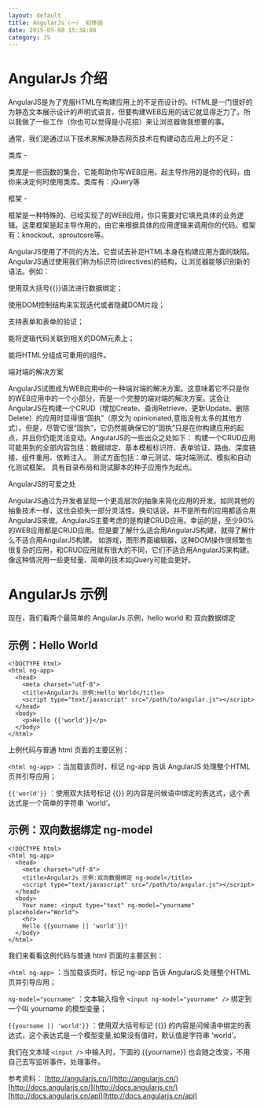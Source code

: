 ```yaml
---
layout: default
title: AngularJs（一） 初体验
date: 2015-05-08 15:38:00
category: JS
---
```


# AngularJs 介绍

AngularJS是为了克服HTML在构建应用上的不足而设计的。HTML是一门很好的为静态文本展示设计的声明式语言，但要构建WEB应用的话它就显得乏力了。所以我做了一些工作（你也可以觉得是小花招）来让浏览器做我想要的事。

通常，我们是通过以下技术来解决静态网页技术在构建动态应用上的不足：

类库 -

  类库是一些函数的集合，它能帮助你写WEB应用。起主导作用的是你的代码，由你来决定何时使用类库。类库有：jQuery等

框架 -

  框架是一种特殊的、已经实现了的WEB应用，你只需要对它填充具体的业务逻辑。这里框架是起主导作用的，由它来根据具体的应用逻辑来调用你的代码。框架有：knockout、sproutcore等。

AngularJS使用了不同的方法，它尝试去补足HTML本身在构建应用方面的缺陷。AngularJS通过使用我们称为标识符(directives)的结构，让浏览器能够识别新的语法。例如：

  使用双大括号{{}}语法进行数据绑定；

  使用DOM控制结构来实现迭代或者隐藏DOM片段；

  支持表单和表单的验证；

  能将逻辑代码关联到相关的DOM元素上；

  能将HTML分组成可重用的组件。

端对端的解决方案

  AngularJS试图成为WEB应用中的一种端对端的解决方案。这意味着它不只是你的WEB应用中的一个小部分，而是一个完整的端对端的解决方案。这会让AngularJS在构建一个CRUD（增加Create、查询Retrieve、更新Update、删除Delete）的应用时显得很“固执”（原文为 opinionated,意指没有太多的其他方式）。但是，尽管它很“固执”，它仍然能确保它的“固执”只是在你构建应用的起点，并且你仍能灵活变动。AngularJS的一些出众之处如下：
  构建一个CRUD应用可能用到的全部内容包括：数据绑定、基本模板标识符、表单验证、路由、深度链接、组件重用、依赖注入。
  测试方面包括：单元测试、端对端测试、模拟和自动化测试框架。
  具有目录布局和测试脚本的种子应用作为起点。

AngularJS的可爱之处

  AngularJS通过为开发者呈现一个更高层次的抽象来简化应用的开发。如同其他的抽象技术一样，这也会损失一部分灵活性。换句话说，并不是所有的应用都适合用AngularJS来做。AngularJS主要考虑的是构建CRUD应用。幸运的是，至少90%的WEB应用都是CRUD应用。但是要了解什么适合用AngularJS构建，就得了解什么不适合用AngularJS构建。
  如游戏，图形界面编辑器，这种DOM操作很频繁也很复杂的应用，和CRUD应用就有很大的不同，它们不适合用AngularJS来构建。像这种情况用一些更轻量、简单的技术如jQuery可能会更好。

# AngularJs 示例

现在，我们看两个最简单的 AngularJs 示例，hello world 和 双向数据绑定

## 示例：Hello World

```
<!DOCTYPE html>
<html ng-app>
  <head>
    <meta charset="utf-8">
    <title>AngularJs 示例:Hello World</title>
    <script type="text/javascript" src="/path/to/angular.js"></script>
  </head>
  <body>
    <p>Hello {{'world'}}</p>
  </body>
</html>
```

上例代码与普通 html 页面的主要区别：

`<html ng-app>` ：当加载该页时，标记 ng-app 告诉 AngularJS 处理整个HTML页并引导应用；

```{{'world'}}``` ：使用双大括号标记 {{}} 的内容是问候语中绑定的表达式，这个表达式是一个简单的字符串 ‘world’。

## 示例：双向数据绑定 ng-model

```
<!DOCTYPE html>
<html ng-app>
  <head>
    <meta charset="utf-8">
    <title>AngularJs 示例:双向数据绑定 ng-model</title>
    <script type="text/javascript" src="/path/to/angular.js"></script>
  </head>
  <body>
    Your name: <input type="text" ng-model="yourname" placeholder="World">
    <hr>
    Hello {{yourname || 'world'}}!
  </body>
</html>
```

我们来看看这例代码与普通 html 页面的主要区别：

`<html ng-app>` ：当加载该页时，标记 ng-app 告诉 AngularJS 处理整个HTML页并引导应用；

`ng-model="yourname"` ：文本输入指令 `<input ng-model="yourname" />` 绑定到一个叫 yourname 的模型变量；

`{{yourname || 'world'}}` ：使用双大括号标记 {{}} 的内容是问候语中绑定的表达式，这个表达式是一个模型变量,如果没有值时，默认值是字符串 ‘world’。

我们在文本域 `<input />` 中输入时，下面的 {{yourname}} 也会随之改变，不用自己去写监听事件，处理事件。



参考资料：
[http://angularjs.cn/](http://angularjs.cn/)
[http://docs.angularjs.cn/](http://docs.angularjs.cn/)
[http://docs.angularjs.cn/api](http://docs.angularjs.cn/api)